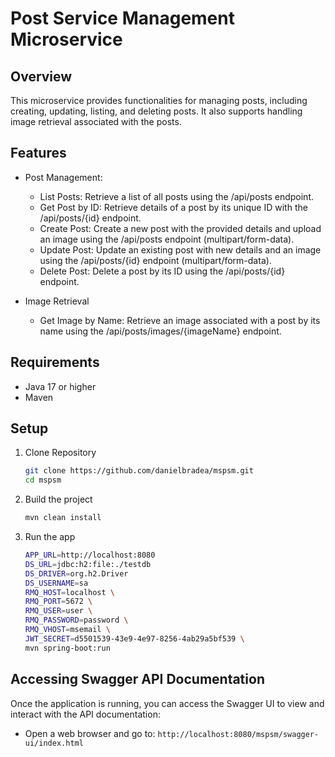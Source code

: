 # Post Service Management Microservice

## Overview

This microservice provides functionalities for managing posts, including creating, updating, listing, and deleting posts. It also supports handling image retrieval associated with the posts.

## Features
- Post Management:
    - List Posts: Retrieve a list of all posts using the /api/posts endpoint.
    - Get Post by ID: Retrieve details of a post by its unique ID with the /api/posts/{id} endpoint.
    - Create Post: Create a new post with the provided details and upload an image using the /api/posts endpoint (multipart/form-data).
    - Update Post: Update an existing post with new details and an image using the /api/posts/{id} endpoint (multipart/form-data). 
    - Delete Post: Delete a post by its ID using the /api/posts/{id} endpoint. 

- Image Retrieval 
    - Get Image by Name: Retrieve an image associated with a post by its name using the /api/posts/images/{imageName} endpoint.

## Requirements
- Java 17 or higher
- Maven


## Setup
1. Clone Repository
    ```sh
    git clone https://github.com/danielbradea/mspsm.git
    cd mspsm
    ```
2. Build the project
    ```sh
    mvn clean install
   ```
3. Run the app
    ```sh
   APP_URL=http://localhost:8080
   DS_URL=jdbc:h2:file:./testdb
   DS_DRIVER=org.h2.Driver
   DS_USERNAME=sa
   RMQ_HOST=localhost \
   RMQ_PORT=5672 \
   RMQ_USER=user \
   RMQ_PASSWORD=password \
   RMQ_VHOST=msemail \
   JWT_SECRET=d5501539-43e9-4e97-8256-4ab29a5bf539 \
   mvn spring-boot:run
   ```

## Accessing Swagger API Documentation
Once the application is running, you can access the Swagger UI to view and interact with the API documentation:
- Open a web browser and go to: `http://localhost:8080/mspsm/swagger-ui/index.html`